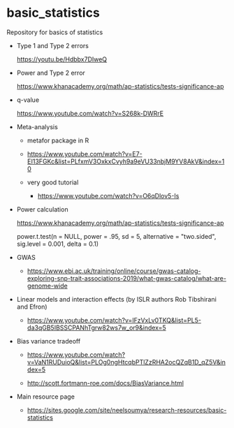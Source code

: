 # basic_statistics
Repository for basics of statistics

* Type 1 and Type 2 errors

    https://youtu.be/Hdbbx7DIweQ
    
* Power and Type 2 error

    https://www.khanacademy.org/math/ap-statistics/tests-significance-ap
    
    
* q-value

    https://www.youtube.com/watch?v=S268k-DWRrE
    
    
* Meta-analysis

    * metafor package in R
    
    * https://www.youtube.com/watch?v=E7-EI13FGKc&list=PLfxmV3OxkxCvyh9a9eVU33nbjM9YV8AkV&index=10
    
    * very good tutorial
    
        * https://www.youtube.com/watch?v=O6qDlov5-Is
        
    
* Power calculation    

    https://www.khanacademy.org/math/ap-statistics/tests-significance-ap
    
    power.t.test(n = NULL, power = .95, sd = 5, alternative = "two.sided", sig.level = 0.001, delta = 0.1)
    
    
* GWAS

    * https://www.ebi.ac.uk/training/online/course/gwas-catalog-exploring-snp-trait-associations-2019/what-gwas-catalog/what-are-genome-wide
  
  
* Linear models and interaction effects (by ISLR authors Rob Tibshirani and Efron)

    * https://www.youtube.com/watch?v=IFzVxLv0TKQ&list=PL5-da3qGB5IBSSCPANhTgrw82ws7w_or9&index=5

* Bias variance tradeoff

    * https://www.youtube.com/watch?v=VaN1RUDuioQ&list=PLOg0ngHtcqbPTlZzRHA2ocQZqB1D_qZ5V&index=5
    
    * http://scott.fortmann-roe.com/docs/BiasVariance.html
    
* Main resource page

    * https://sites.google.com/site/neelsoumya/research-resources/basic-statistics
